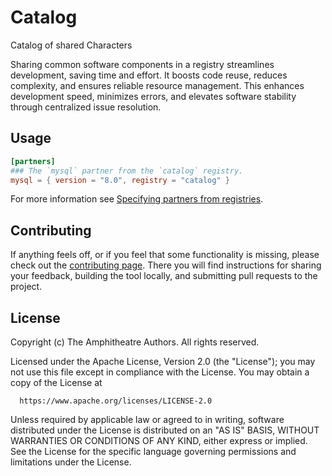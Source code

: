 # Catalog

Catalog of shared Characters

Sharing common software components in a registry streamlines development, saving
time and effort. It boosts code reuse, reduces complexity, and ensures reliable
resource management. This enhances development speed, minimizes errors, and
elevates software stability through centralized issue resolution.

## Usage

```toml
[partners]
### The `mysql` partner from the `catalog` registry.
mysql = { version = "8.0", registry = "catalog" }
```

For more information see [Specifying partners from
registries](https://docs.amphitheatre.app/references/manifest/#specifying-partners-from-registries).

## Contributing

If anything feels off, or if you feel that some functionality is missing, please
check out the [contributing
page](https://docs.amphitheatre.app/contributing/). There you will find
instructions for sharing your feedback, building the tool locally, and
submitting pull requests to the project.

## License

Copyright (c) The Amphitheatre Authors. All rights reserved.

Licensed under the Apache License, Version 2.0 (the "License");
you may not use this file except in compliance with the License.
You may obtain a copy of the License at

      https://www.apache.org/licenses/LICENSE-2.0

Unless required by applicable law or agreed to in writing, software
distributed under the License is distributed on an "AS IS" BASIS,
WITHOUT WARRANTIES OR CONDITIONS OF ANY KIND, either express or implied.
See the License for the specific language governing permissions and
limitations under the License.

